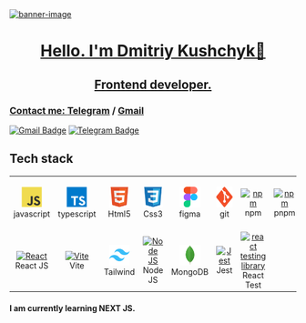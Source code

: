 <a href="https://github.com/kudmi1" align="center">
   <img src="https://i.ibb.co/HtxTB8f/firefox-li-ZYJGRPv-K.png" alt="banner-image" style="width: 100%; height: 150px;/>
</a>
      
<br/>

<div style="margin-top: 150px"> 
<h1>Hello. I'm Dmitriy Kushchyk👋</h1>
<h2>Frontend developer.</h2>
</div>
<h3>Contact me: 
  <a href="https://t.me/Kudmi">Telegram<a/> / 
  <a href="mailto:dimarull00@gmail.com">Gmail<a/>
</h3>
     
[![Gmail Badge](https://img.shields.io/badge/-dimarull00@gmail.com-c14438?style=flat-square&logo=Gmail&logoColor=white&link=mailto:dimarull00@gmail.com)](mailto:dimarull00@gmail.com)
[![Telegram Badge](https://img.shields.io/badge/-Kudmi-c14438?style=flat-square&logo=Telegram&logoColor=blue)](https://t.me/Kudmi)

<h2 align="left" id="kudmi-stack">Tech stack</h2>

<table width='100%'>
  <tr>
    <td align="center" width="110" height="90">
      <a href="#kudmi-stack">
        <img src="https://raw.githubusercontent.com/devicons/devicon/1119b9f84c0290e0f0b38982099a2bd027a48bf1/icons/javascript/javascript-original.svg" width="36" height="36" alt="javascript" />
      </a>
      <br/>javascript
    </td>
    <td align="center" width="110" height="90">
      <a href="#kudmi-stack">
        <img src="https://raw.githubusercontent.com/devicons/devicon/1119b9f84c0290e0f0b38982099a2bd027a48bf1/icons/typescript/typescript-original.svg" width="36" height="36" alt="typescript" />
      </a>
      <br/>typescript
    </td>
        <td align="center" width="110" height="90">
      <a href="#kudmi-stack">
        <img src="https://github.com/devicons/devicon/blob/master/icons/html5/html5-original.svg" width="36" height="36" alt="Html5" />
      </a>
      <br/>Html5
    </td>
         <td align="center" width="110" height="90"> 
      <a href="#kudmi-stack" >
        <img src="https://github.com/devicons/devicon/blob/master/icons/css3/css3-original.svg" width="36" height="36" alt="css3" />
      </a>
      <br/>Css3
    </td>
    <td align="center" width="110" height="90">
      <a href="#kudmi-stack" >
        <img src="https://raw.githubusercontent.com/devicons/devicon/1119b9f84c0290e0f0b38982099a2bd027a48bf1/icons/figma/figma-original.svg" width="36" height="36" alt="figma" />
      </a>
      <br/>figma
    </td>
    <td align="center" width="110" height="90">
      <a href="#kudmi-stack">
        <img src="https://raw.githubusercontent.com/devicons/devicon/1119b9f84c0290e0f0b38982099a2bd027a48bf1/icons/git/git-original.svg" width="36" height="36" alt="git" />
      </a>
      <br/>git
    </td>
    <td align="center" width="110" height="90"> 
      <a href="#kudmi-stack">
        <img src="https://api.iconify.design/devicon:npm-wordmark.svg" width="36" height="36" alt="npm" />
      </a>
      <br/>npm
    </td>
    <td align="center" width="110" height="90"> 
      <a href="#kudmi-stack">
        <img src="https://api.iconify.design/vscode-icons:file-type-pnpm.svg" width="36" height="36" alt="npm" />
      </a>
      <br/>pnpm
    </td>
    <td align="center" width="110" height="90"> 
      <a href="#kudmi-stack" >
        <img src="https://github.com/devicons/devicon/blob/master/icons/docker/docker-original.svg" width="36" height="36" alt="docker" />
      </a>
      <br/>docker
    </td>
  </tr>
  <tr>
    <td align="center" width="110" height="90">
      <a href="#kudmi-stack">
        <img src="https://brandlogos.net/wp-content/uploads/2020/09/react-logo.png" width="36" height="36" alt="React" />
      </a>
      <br>React JS
    </td>
    <td align="center" width="110" height="90"> 
      <a href="#kudmi-stack" >
        <img src="https://vitejs.dev/logo.svg" width="36" height="36" alt="Vite" />
      </a>
      <br>Vite
    </td>
    <td align="center" width="110" height="90">
      <a href="#kudmi-stack">
        <img src="https://github.com/devicons/devicon/blob/master/icons/tailwindcss/tailwindcss-plain.svg" width="36" height="36" alt="Tailwind" />
      </a>
      <br>Tailwind
    </td>
    <td align="center" width="110" height="90"> 
      <a href="#kudmi-stack" >
        <img src="https://brandeps.com/icon-download/N/Nodejs-icon-vector-02.svg" width="36" height="36" alt="Node JS" />
      </a>
      <br>Node JS
    </td>
    <td align="center" width="110" height="90">
      <a href="#kudmi-stack" >
        <img src="https://github.com/devicons/devicon/blob/master/icons/mongodb/mongodb-original.svg" width="36" height="36" alt="Mongo DB" />
      </a>
      <br>MongoDB
    </td>
     <td align="center" width="110" height="90"> 
      <a href="#kudmi-stack" >
        <img src="https://brandeps.com/icon-download/J/Jest-icon-vector-02.svg" width="36" height="36" alt="Jest" />
      </a>
      <br>Jest
    </td>
    <td align="center" width="110" height="90"> 
      <a href="#kudmi-stack">
        <img src="https://assets.devographics.com/projects/testing_library.png" width="36" height="36" alt="react testing library" />
      </a>
      <br>React Test
    </td>
  </tr>
</table>
<h4>I am currently learning NEXT JS.</h4>
